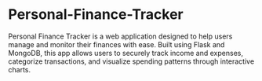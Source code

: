 # Personal-Finance-Tracker
Personal Finance Tracker is a web application designed to help users manage and monitor their finances with ease. Built using Flask and MongoDB, this app allows users to securely track income and expenses, categorize transactions, and visualize spending patterns through interactive charts.
